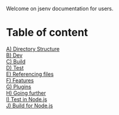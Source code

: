 Welcome on jsenv documentation for users.

# Table of content

<!-- PLACEHOLDER_START:DIRECTORY_TABLE_OF_CONTENT -->

<a href="./a_directory_structure/a_directory_structure.md">A) Directory Structure</a><br />
<a href="./b_dev/b_dev.md">B) Dev</a><br />
<a href="./c_build/c_build.md">C) Build</a><br />
<a href="./d_test/d_test.md">D) Test</a><br />
<a href="./e_referencing_files/e_referencing_files.md">E) Referencing files</a><br />
<a href="./f_features/f_features.md">F) Features</a><br />
<a href="./g_plugins/g_plugins.md">G) Plugins</a><br />
<a href="./h_going_further/h_going_further.md">H) Going further</a><br />
<a href="./i_test_in_node/i_test_in_node.md">I) Test in Node.js</a><br />
<a href="./j_build_for_node/j_build_for_node.md">J) Build for Node.js</a>

<!-- PLACEHOLDER_END -->
